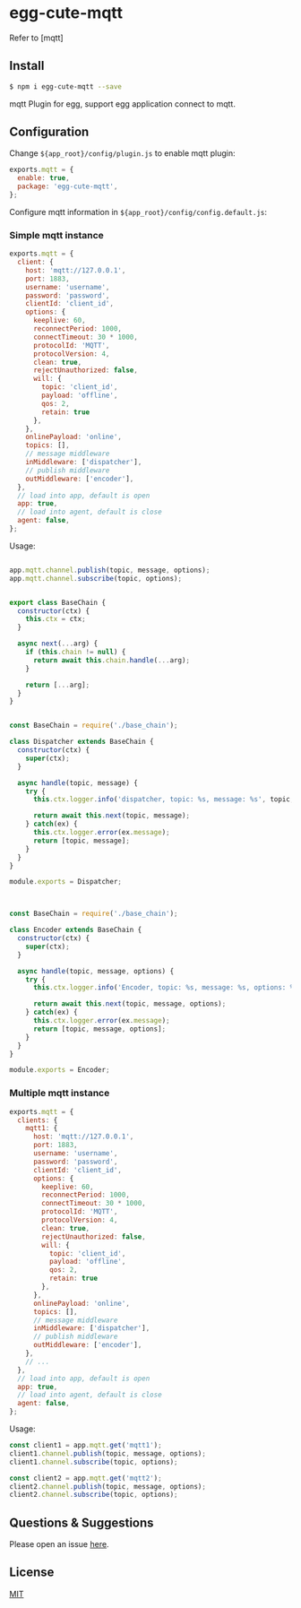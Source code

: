 # egg-cute-mqtt

Refer to [mqtt]

## Install

```bash
$ npm i egg-cute-mqtt --save
```

mqtt Plugin for egg, support egg application connect to mqtt.

## Configuration

Change `${app_root}/config/plugin.js` to enable mqtt plugin:

```js
exports.mqtt = {
  enable: true,
  package: 'egg-cute-mqtt',
};
```

Configure mqtt information in `${app_root}/config/config.default.js`:

### Simple mqtt instance

```js
exports.mqtt = {
  client: {
    host: 'mqtt://127.0.0.1',
    port: 1883,
    username: 'username',
    password: 'password',
    clientId: 'client_id',
    options: {
      keeplive: 60,
      reconnectPeriod: 1000,
      connectTimeout: 30 * 1000,
      protocolId: 'MQTT',
      protocolVersion: 4,
      clean: true,
      rejectUnauthorized: false,
      will: {
        topic: 'client_id',
        payload: 'offline',
        qos: 2,
        retain: true
      },
    },
    onlinePayload: 'online',
    topics: [],
    // message middleware
    inMiddleware: ['dispatcher'],
    // publish middleware
    outMiddleware: ['encoder'],
  },
  // load into app, default is open
  app: true,
  // load into agent, default is close
  agent: false,
};
```

Usage:

```js  publish and subscribe

app.mqtt.channel.publish(topic, message, options);
app.mqtt.channel.subscribe(topic, options);


```

```js create class file on /app/mqtt/middleware to base chain

export class BaseChain {
  constructor(ctx) {
    this.ctx = ctx;
  }

  async next(...arg) {
    if (this.chain != null) {
      return await this.chain.handle(...arg);
    }

    return [...arg];
  }
}

```

```js create class file on /app/mqtt/middleware to handle message

const BaseChain = require('./base_chain');

class Dispatcher extends BaseChain {
  constructor(ctx) {
    super(ctx);
  }

  async handle(topic, message) {
    try {
      this.ctx.logger.info('dispatcher, topic: %s, message: %s', topic, message);

      return await this.next(topic, message);
    } catch(ex) {
      this.ctx.logger.error(ex.message);
      return [topic, message];
    }
  }
}

module.exports = Dispatcher;

```

```js create class file on /app/mqtt/middleware to handle publish


const BaseChain = require('./base_chain');

class Encoder extends BaseChain {
  constructor(ctx) {
    super(ctx);
  }

  async handle(topic, message, options) {
    try {
      this.ctx.logger.info('Encoder, topic: %s, message: %s, options: %s', topic, message, options);

      return await this.next(topic, message, options);
    } catch(ex) {
      this.ctx.logger.error(ex.message);
      return [topic, message, options];
    }
  }
}

module.exports = Encoder;

```

### Multiple mqtt instance

```js
exports.mqtt = {
  clients: {
    mqtt1: {
      host: 'mqtt://127.0.0.1',
      port: 1883,
      username: 'username',
      password: 'password',
      clientId: 'client_id',
      options: {
        keeplive: 60,
        reconnectPeriod: 1000,
        connectTimeout: 30 * 1000,
        protocolId: 'MQTT',
        protocolVersion: 4,
        clean: true,
        rejectUnauthorized: false,
        will: {
          topic: 'client_id',
          payload: 'offline',
          qos: 2,
          retain: true
        },
      },
      onlinePayload: 'online',
      topics: [],
      // message middleware
      inMiddleware: ['dispatcher'],
      // publish middleware
      outMiddleware: ['encoder'],
    },
    // ...
  },
  // load into app, default is open
  app: true,
  // load into agent, default is close
  agent: false,
};
```

Usage:

```js
const client1 = app.mqtt.get('mqtt1');
client1.channel.publish(topic, message, options);
client1.channel.subscribe(topic, options);

const client2 = app.mqtt.get('mqtt2');
client2.channel.publish(topic, message, options);
client2.channel.subscribe(topic, options);

```

## Questions & Suggestions

Please open an issue [here](https://github.com/eggjs/egg/issues).

## License

[MIT](LICENSE)
